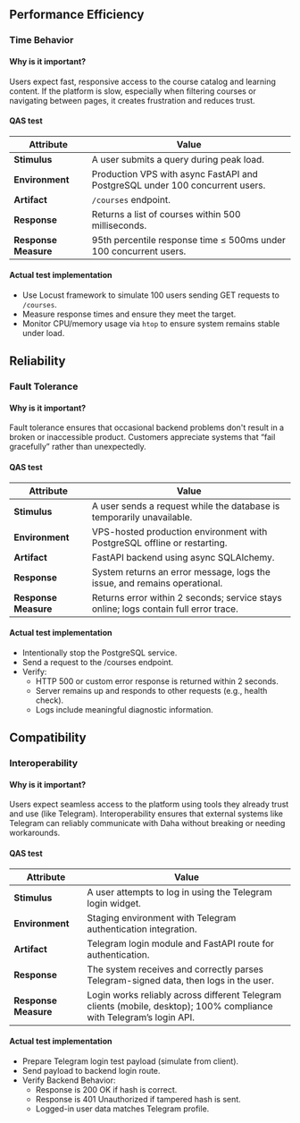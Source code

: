 ## Performance Efficiency
### Time Behavior
#### Why is it important?
Users expect fast, responsive access to the course catalog and learning content. If the platform is slow, especially when filtering courses or navigating between pages, it creates frustration and reduces trust.
#### QAS test
| Attribute            | Value                                                                           |
| -------------------- | --------------------------------------------------------------------------------|
| **Stimulus**         | A user submits a query during peak load.                                        |
| **Environment**      | Production VPS with async FastAPI and PostgreSQL under 100 concurrent users.    |
| **Artifact**         | `/courses` endpoint.                                                            |
| **Response**         | Returns a list of courses within 500 milliseconds.                              |
| **Response Measure** | 95th percentile response time ≤ 500ms under 100 concurrent users.               |
#### Actual test implementation
- Use Locust framework to simulate 100 users sending GET requests to `/courses`.
- Measure response times and ensure they meet the target.
- Monitor CPU/memory usage via `htop` to ensure system remains stable under load.
  
## Reliability
### Fault Tolerance
#### Why is it important?
Fault tolerance ensures that occasional backend problems don't result in a broken or inaccessible product. Customers appreciate systems that “fail gracefully” rather than unexpectedly.
#### QAS test
| Attribute            | Value                                                                                |
| -------------------- | ------------------------------------------------------------------------------------ |
| **Stimulus**         | A user sends a request while the database is temporarily unavailable.                |
| **Environment**      | VPS-hosted production environment with PostgreSQL offline or restarting.             |
| **Artifact**         | FastAPI backend using async SQLAlchemy.                                              |
| **Response**         | System returns an error message, logs the issue, and remains operational.            |
| **Response Measure** | Returns error within 2 seconds; service stays online; logs contain full error trace. |
#### Actual test implementation
- Intentionally stop the PostgreSQL service.
- Send a request to the /courses endpoint.
- Verify:
  - HTTP 500 or custom error response is returned within 2 seconds.
  - Server remains up and responds to other requests (e.g., health check).
  - Logs include meaningful diagnostic information.

## Compatibility
### Interoperability
#### Why is it important?
Users expect seamless access to the platform using tools they already trust and use (like Telegram). Interoperability ensures that external systems like Telegram can reliably communicate with Daha without breaking or needing workarounds.
#### QAS test
| Attribute            | Value                                                                                                                |
| -------------------- | -------------------------------------------------------------------------------------------------------------------- |
| **Stimulus**         | A user attempts to log in using the Telegram login widget.                                                           |
| **Environment**      | Staging environment with Telegram authentication integration.                                                        |
| **Artifact**         | Telegram login module and FastAPI route for authentication.                                                          |
| **Response**         | The system receives and correctly parses Telegram-signed data, then logs in the user.                                |
| **Response Measure** | Login works reliably across different Telegram clients (mobile, desktop); 100% compliance with Telegram’s login API. |
#### Actual test implementation
- Prepare Telegram login test payload (simulate from client).
- Send payload to backend login route.
- Verify Backend Behavior:
  - Response is 200 OK if hash is correct.
  - Response is 401 Unauthorized if tampered hash is sent.
  - Logged-in user data matches Telegram profile.
